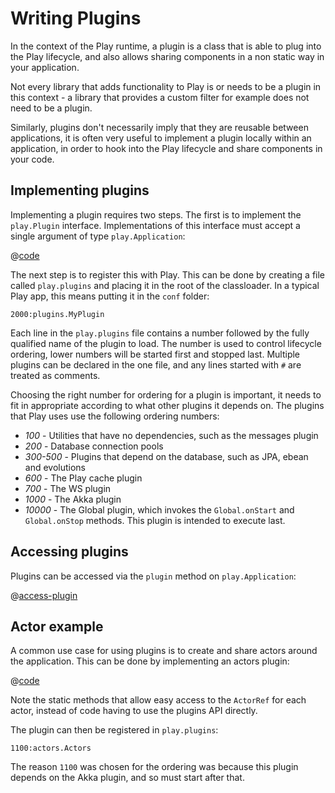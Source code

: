 <!--- Copyright (C) 2009-2013 Typesafe Inc. <http://www.typesafe.com> -->
# Writing Plugins

In the context of the Play runtime, a plugin is a class that is able to plug into the Play lifecycle, and also allows sharing components in a non static way in your application.

Not every library that adds functionality to Play is or needs to be a plugin in this context - a library that provides a custom filter for example does not need to be a plugin.

Similarly, plugins don't necessarily imply that they are reusable between applications, it is often very useful to implement a plugin locally within an application, in order to hook into the Play lifecycle and share components in your code.

## Implementing plugins

Implementing a plugin requires two steps.  The first is to implement the `play.Plugin` interface.  Implementations of this interface must accept a single argument of type `play.Application`:

@[code](code/javaguide/advanced/extending/MyPlugin.java)

The next step is to register this with Play.  This can be done by creating a file called `play.plugins` and placing it in the root of the classloader.  In a typical Play app, this means putting it in the `conf` folder:

```
2000:plugins.MyPlugin
```

Each line in the `play.plugins` file contains a number followed by the fully qualified name of the plugin to load.  The number is used to control lifecycle ordering, lower numbers will be started first and stopped last.  Multiple plugins can be declared in the one file, and any lines started with `#` are treated as comments.

Choosing the right number for ordering for a plugin is important, it needs to fit in appropriate according to what other plugins it depends on.  The plugins that Play uses use the following ordering numbers:

* *100* - Utilities that have no dependencies, such as the messages plugin
* *200* - Database connection pools
* *300-500* - Plugins that depend on the database, such as JPA, ebean and evolutions
* *600* - The Play cache plugin
* *700* - The WS plugin
* *1000* - The Akka plugin
* *10000* - The Global plugin, which invokes the `Global.onStart` and `Global.onStop` methods.  This plugin is intended to execute last.

## Accessing plugins

Plugins can be accessed via the `plugin` method on `play.Application`:

@[access-plugin](code/javaguide/advanced/extending/JavaPlugins.java)

## Actor example

A common use case for using plugins is to create and share actors around the application.  This can be done by implementing an actors plugin:

@[code](code/javaguide/advanced/extending/Actors.java)

Note the static methods that allow easy access to the `ActorRef` for each actor, instead of code having to use the plugins API directly.

The plugin can then be registered in `play.plugins`:

```
1100:actors.Actors
```

The reason `1100` was chosen for the ordering was because this plugin depends on the Akka plugin, and so must start after that.